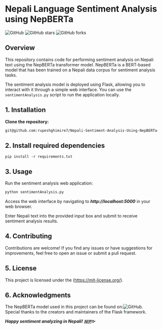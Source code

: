 # Nepali Language Sentiment Analysis using NepBERTa

![GitHub](https://img.shields.io/github/license/rupeshghimire7/Nepali-Sentiment-Analysis-Using-NepBERTa)
![GitHub stars](https://img.shields.io/github/stars/rupeshghimire7/Nepali-Sentiment-Analysis-Using-NepBERTa)
![GitHub forks](https://img.shields.io/github/forks/rupeshghimire7/Nepali-Sentiment-Analysis-Using-NepBERTa)

## Overview

This repository contains code for performing sentiment analysis on Nepali text using the NepBERTa transformer model. NepBERTa is a BERT-based model that has been trained on a Nepali data corpus for sentiment analysis tasks.

The sentiment analysis model is deployed using Flask, allowing you to interact with it through a simple web interface. You can use the `sentimentAnalysis.py` script to run the application locally.

## 1.  Installation

**Clone the repository:**

   ```bash
   git@github.com:rupeshghimire7/Nepali-Sentiment-Analysis-Using-NepBERTa-.git
  ```

## 2. Install required dependencies
```
pip install -r requirements.txt
```

## 3. Usage
Run the sentiment analysis web application:

```bash
python sentimentAnalysis.py
```
Access the web interface by navigating to ***http://localhost:5000*** in your web browser.

Enter Nepali text into the provided input box and submit to receive sentiment analysis results.

## 4. Contributing
Contributions are welcome! If you find any issues or have suggestions for improvements, feel free to open an issue or submit a pull request.


## 5. License
This project is licensed under the (https://mit-license.org/).

## 6. Acknowledgments
The NepBERTa model used in this project can be found on:![GitHub](https://nepberta.github.io).
Special thanks to the creators and maintainers of the Flask framework.


***Happy sentiment analyzing in Nepali! 🇳🇵✨***

